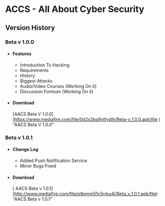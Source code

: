 # ACCS - All About Cyber Security

## **Version History**

### **Beta v 1.0.0**
- #### Features

	- Introduction To Hacking
	- Requirements
	- History
	- Biggest Attacks
	- Audio/Video Courses (Working On it)
	- Discussion Formum (Working On it) 
- #### Download

  [AACS Beta V 1.0.0] (https://www.mediafire.com/file/0d2x2kp9ytfydih/Beta-v_1.0.0.apk/file )	"AACS Beta V 1.0.0"


### **Beta v 1.0.1**
- #### Change Log

	- Added Push Notification Service
	- Minor Bugs Fixed

- #### Download

  [ AACS Beta v 1.0.1] (http://www.mediafire.com/file/p8qmm51c5rrku4i/Beta_v_1.0.1.apk/file)  "AACS Beta v 1.0.1"